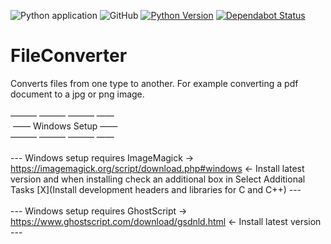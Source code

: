 ![Python application](https://github.com/PeanutTheAdmin/FileConverter/workflows/Python%20application/badge.svg) ![GitHub](https://img.shields.io/github/license/PeanutTheAdmin/FileConverter) [![Python Version](https://img.shields.io/badge/Python-3.8.6+-blue)](https://python.com) [![Dependabot Status](https://api.dependabot.com/badges/status?host=github&repo=PeanutTheAdmin/FileConverter)](https://dependabot.com)
# FileConverter
Converts files from one type to another. For example converting a pdf document to a jpg or png image.
</br>
</br>
&mdash;&mdash;&mdash; &mdash;&mdash;&mdash; &mdash;&mdash;&mdash; &mdash;&mdash;
</br>
&nbsp;&mdash;&mdash;&nbsp;Windows Setup&nbsp;&mdash;&mdash;
</br>
&mdash;&mdash;&mdash; &mdash;&mdash;&mdash; &mdash;&mdash;&mdash; &mdash;&mdash;
</br>
</br>
--- Windows setup requires ImageMagick -> https://imagemagick.org/script/download.php#windows <- Install latest version and when installing check an additional box in Select Additional Tasks [X](Install development headers and libraries for C and C++) ---
</br>
</br>
--- Windows setup requires GhostScript -> https://www.ghostscript.com/download/gsdnld.html <- Install latest version ---

